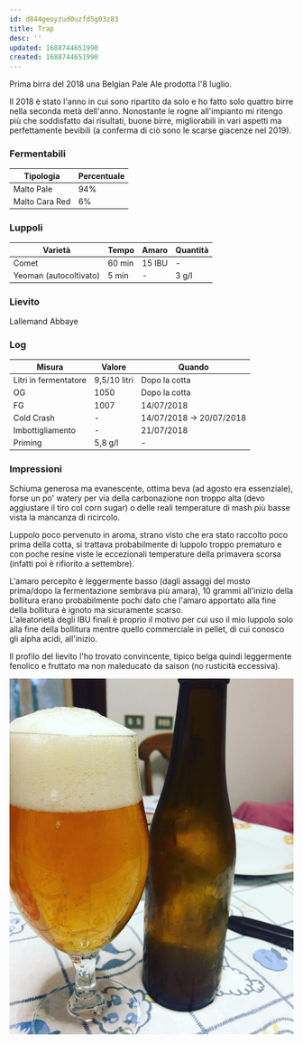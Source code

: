 ```yaml
---
id: d844geoyzud0uzfd5g03z83
title: Trap
desc: ''
updated: 1688744651990
created: 1688744651990
---
```

Prima birra del 2018 una Belgian Pale Ale prodotta l'8 luglio.

Il 2018 è stato l'anno in cui sono ripartito da solo e ho fatto solo quattro birre nella seconda metà dell'anno. Nonostante le rogne all'impianto mi ritengo più che soddisfatto dai risultati, buone birre, migliorabili in vari aspetti ma perfettamente bevibili (a conferma di ciò sono le scarse giacenze nel 2019).

### Fermentabili
| Tipologia      | Percentuale |
|----------------|-------------|
| Malto Pale     | 94%         |
| Malto Cara Red | 6%          |

### Luppoli
| Varietà                | Tempo  | Amaro   | Quantità |
|------------------------|--------|---------|----------|
| Comet                  | 60 min | 15 IBU  | -        |
| Yeoman (autocoltivato) | 5 min  | -       | 3 g/l    |

### Lievito
Lallemand Abbaye

### Log
| Misura                | Valore       | Quando                   |
|-----------------------|--------------|--------------------------|
| Litri in fermentatore | 9,5/10 litri | Dopo la cotta            |
| OG                    | 1050         | Dopo la cotta            |
| FG                    | 1007         | 14/07/2018               |
| Cold Crash            | -            | 14/07/2018 -> 20/07/2018 |
| Imbottigliamento      | -            | 21/07/2018               |
| Priming               | 5,8 g/l      | -                        |

### Impressioni
Schiuma generosa ma evanescente, ottima beva (ad agosto era essenziale), forse un po' watery per via della carbonazione non troppo alta (devo aggiustare il tiro col corn sugar) o delle reali temperature di mash più basse vista la mancanza di ricircolo.

Luppolo poco pervenuto in aroma, strano visto che era stato raccolto poco prima della cotta, si trattava probabilmente di luppolo troppo prematuro e con poche resine viste le eccezionali temperature della primavera scorsa (infatti poi è rifiorito a settembre).

L'amaro percepito è leggermente basso (dagli assaggi del mosto prima/dopo la fermentazione sembrava più amara), 10 grammi all'inizio della bollitura erano probabilmente pochi dato che l'amaro apportato alla fine della bollitura è ignoto ma sicuramente scarso.  
L'aleatorietà degli IBU finali è proprio il motivo per cui uso il mio luppolo solo alla fine della bollitura mentre quello commerciale in pellet, di cui conosco gli alpha acidi, all'inizio.

Il profilo del lievito l'ho trovato convincente, tipico belga quindi leggermente fenolico e fruttato ma non maleducato da saison (no rusticità eccessiva).

![trap](./assets/images/trap.jpg)


